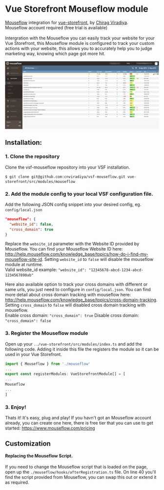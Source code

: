 # Vue Storefront Mouseflow module
[Mouseflow](https://www.mouseflow.com) integration for [vue-storefront](https://github.com/DivanteLtd/vue-storefront), by [Chirag Viradiya](https://www.develodesign.co.uk).
<br />Mouseflow account required (free trial is available)
<br /><br />
Intergration with the Mouseflow you can easily track your website for your Vue Storefront, this Mouseflow module is configured to track your custom actions with your website, this allows you to accurately help you to judge marketing way, knowing which page got more hit.
<br /><br />
![Heatmap](docs/heatmap.png)

## Installation:

### 1. Clone the repository

Clone the vsf-mouseflow repository into your VSF installation.
```shell
$ git clone git@github.com:cnviradiya/vsf-mouseflow.git vue-storefront/src/modules/mouseflow
```

### 2. Add the module config to your local VSF configuration file.
Add the following JSON config snippet into your desired config, eg. `config/local.json`
```json
"mouseflow": {
  "website_id": false,
  "cross_domain": true
}
```
Replace the `website_id` parameter with the Website ID provided by Mouseflow. You can find your Mouseflow Website ID here: http://help.mouseflow.com/knowledge_base/topics/how-do-i-find-my-mouseflow-site-id. Setting `website_id` to `false` will disable the mouseflow module at runtime.
<br />
Valid website_id example: `"website_id": "12345678-abcd-1234-abcd-1234567890ab"`

Here also available option to track your cross domains with different or same urls, you just need to configure in `config/local.json`. You can find more detail about cross domain tracking with mouseflow here: http://help.mouseflow.com/knowledge_base/topics/cross-domain-tracking. Setting `cross_domain` to `false` will disabled cross domain tracking with mouseflow.
<br />
Enable cross domain: `"cross_domain": true`
Disable cross domain: `"cross_domain": false`


### 3. Register the Mouseflow module
Open up your `../vue-storefront/src/modules/index.ts` and add the following code. Adding it inside this file the registers the module so it can be used in your Vue Storefront.
<br />
```js
import { Mouseflow } from './mouseflow'
...
export const registerModules: VueStorefrontModule[] = [
...
Mouseflow
...
]
```
### 3. Enjoy!
Thats it! It's easy, plug and play! If you havn't got an Mouseflow account already, you can create one here, there is free tier that you can use to get started: https://www.mouseflow.com/pricing

## Customization
#### Replacing the Mouseflow Script.
If you need to change the Mouseflow script that is loaded on the page, open up the `./mouseflow/hooks/afterRegistration.ts` file. On line 40 you'll find the script provided from Mouseflow, you can swap this out or extend it as required.
